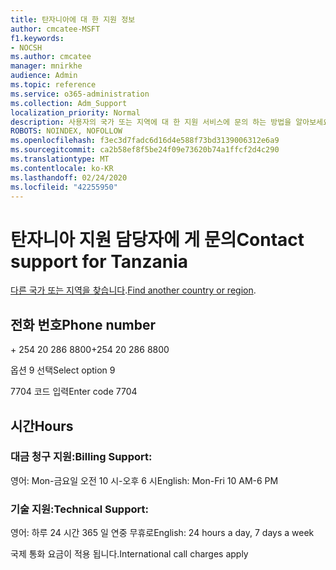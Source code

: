 ```yaml
---
title: 탄자니아에 대 한 지원 정보
author: cmcatee-MSFT
f1.keywords:
- NOCSH
ms.author: cmcatee
manager: mnirkhe
audience: Admin
ms.topic: reference
ms.service: o365-administration
ms.collection: Adm_Support
localization_priority: Normal
description: 사용자의 국가 또는 지역에 대 한 지원 서비스에 문의 하는 방법을 알아보세요.
ROBOTS: NOINDEX, NOFOLLOW
ms.openlocfilehash: f3ec3d7fadc6d16d4e588f73bd3139006312e6a9
ms.sourcegitcommit: ca2b58ef8f5be24f09e73620b74a1ffcf2d4c290
ms.translationtype: MT
ms.contentlocale: ko-KR
ms.lasthandoff: 02/24/2020
ms.locfileid: "42255950"
---
```

# <a name="contact-support-for-tanzania"></a><span data-ttu-id="d8597-103">탄자니아 지원 담당자에 게 문의</span><span class="sxs-lookup"><span data-stu-id="d8597-103">Contact support for Tanzania</span></span>

<span data-ttu-id="d8597-104">[다른 국가 또는 지역을 찾습니다](../contact-support-for-business-products.md).</span><span class="sxs-lookup"><span data-stu-id="d8597-104">[Find another country or region](../contact-support-for-business-products.md).</span></span>

## <a name="phone-number"></a><span data-ttu-id="d8597-105">전화 번호</span><span class="sxs-lookup"><span data-stu-id="d8597-105">Phone number</span></span>
<span data-ttu-id="d8597-106">+ 254 20 286 8800</span><span class="sxs-lookup"><span data-stu-id="d8597-106">+254 20 286 8800</span></span>

<span data-ttu-id="d8597-107">옵션 9 선택</span><span class="sxs-lookup"><span data-stu-id="d8597-107">Select option 9</span></span>

<span data-ttu-id="d8597-108">7704 코드 입력</span><span class="sxs-lookup"><span data-stu-id="d8597-108">Enter code 7704</span></span>

## <a name="hours"></a><span data-ttu-id="d8597-109">시간</span><span class="sxs-lookup"><span data-stu-id="d8597-109">Hours</span></span>
### <a name="billing-support"></a><span data-ttu-id="d8597-110">대금 청구 지원:</span><span class="sxs-lookup"><span data-stu-id="d8597-110">Billing Support:</span></span>

<span data-ttu-id="d8597-111">영어: Mon-금요일 오전 10 시-오후 6 시</span><span class="sxs-lookup"><span data-stu-id="d8597-111">English: Mon-Fri 10 AM-6 PM</span></span>

### <a name="technical-support"></a><span data-ttu-id="d8597-112">기술 지원:</span><span class="sxs-lookup"><span data-stu-id="d8597-112">Technical Support:</span></span>

<span data-ttu-id="d8597-113">영어: 하루 24 시간 365 일 연중 무휴로</span><span class="sxs-lookup"><span data-stu-id="d8597-113">English: 24 hours a day, 7 days a week</span></span>

<span data-ttu-id="d8597-114">국제 통화 요금이 적용 됩니다.</span><span class="sxs-lookup"><span data-stu-id="d8597-114">International call charges apply</span></span>